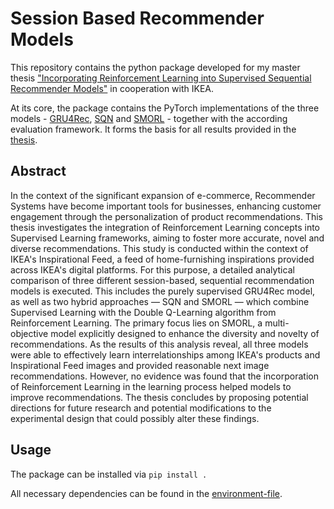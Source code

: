 # Session Based Recommender Models

This repository contains the python package developed for my master thesis ["Incorporating Reinforcement Learning into Supervised Sequential Recommender Models"](http://urn.kb.se/resolve?urn=urn:nbn:se:liu:diva-195251) in cooperation with IKEA. 

At its core, the package contains the PyTorch implementations of the three models - [GRU4Rec](https://arxiv.org/abs/1511.06939), [SQN](https://dl.acm.org/doi/abs/10.1145/3397271.3401147) and [SMORL](https://dl.acm.org/doi/abs/10.1145/3488560.3498471) - together with the according evaluation framework. It forms the basis for all results provided in the [thesis](Thesis.pdf).

## Abstract

In the context of the significant expansion of e-commerce, Recommender Systems have become important tools for businesses, enhancing customer engagement through the personalization of product recommendations. This thesis investigates the integration of Reinforcement Learning concepts  into Supervised Learning frameworks, aiming to foster more accurate, novel and diverse recommendations. This study is conducted within the context of IKEA's Inspirational Feed, a  feed of home-furnishing inspirations provided across IKEA's digital platforms. For this purpose, a detailed analytical comparison of three different session-based, sequential recommendation models is executed. This includes the purely supervised GRU4Rec model, as well as two hybrid approaches — SQN and SMORL — which combine Supervised Learning with the Double Q-Learning algorithm from Reinforcement Learning. The primary focus lies on SMORL, a multi-objective model explicitly designed to enhance the diversity and novelty of recommendations. As the results of this analysis reveal, all three models were able to effectively learn interrelationships among IKEA's products and Inspirational Feed images and provided reasonable next image recommendations. However, no evidence was found that the incorporation of Reinforcement Learning in the learning process helped models to improve recommendations. The thesis concludes by proposing potential directions for future research and potential modifications to the experimental design that could possibly alter these findings.

## Usage 

The package can be installed via `pip install .`

All necessary dependencies can be found in the [environment-file](gpu-env.yml).






